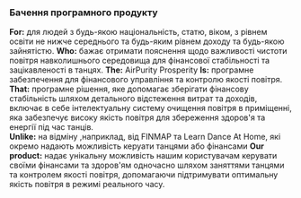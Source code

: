 ### Бачення програмного продукту

**For:** для людей з будь-якою національність, статю, віком, з рівнем освіти не нижче середнього та будь-яким рівнем доходу та будь-якою зайнятістю. 
**Who:** бажає отримати пояснення щодо важливості чистоти повітря навколишнього середовища для фінансової стабільності та зацікавленості в танцях.
**The:** AirPurity Prosperity 
**Is:** програмне забезпечення для фінансового управління та контролю якості повітря.    
**That:** програмне рішення, яке допомагає зберігати фінансову стабільність шляхом детального відстеження витрат та доходів, включає в себе інтелектуальну систему очищення повітря в приміщенні, яка забезпечує високу якість повітря для збереження здоров'я та енергії під час танців.  
**Unlike:** на відміну ,наприклад, від FINMAP та Learn Dance At Home, які окремо надають можливість керуати танцями або фінансами
**Our product:** надає унікальну можливість нашим користувачам керувати своїми фінансами та здоров'ям одночасно шляхом заняттями танцями та контролем якості повітря, допомагаючи підтримувати оптимальну якість повітря в режимі реального часу.

